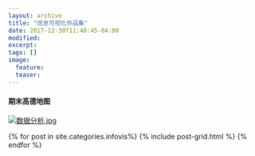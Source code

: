 ```yaml
---
layout: archive
title: "信息可视化作品集"
date: 2017-12-30T11:40:45-04:00
modified:
excerpt: 
tags: []
image: 
  feature: 
  teaser:
---
```

#### 期末高德地图
<a href="https://YouYou-Chen.github.io/infovis/b/pimo" target="_blank">![数据分析.jpg](https://i.loli.net/2018/01/23/5a67183406d0f.jpg)</a>
<div class="tiles">
{% for post in site.categories.infovis%}
  {% include post-grid.html %}
{% endfor %}
</div><!-- /.tiles 把所有categories 有 infovis 的列出来-->

